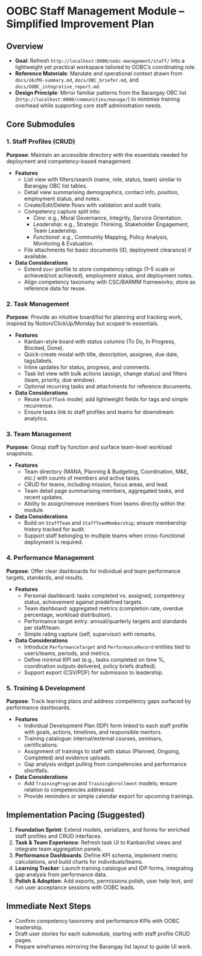 # OOBC Staff Management Module – Simplified Improvement Plan

## Overview
- **Goal**: Refresh `http://localhost:8000/oobc-management/staff/` into a lightweight yet practical workspace tailored to OOBC’s coordinating role.
- **Reference Materials**: Mandate and operational context drawn from `docs/obcMS-summary.md`, `docs/OBC_briefer.md`, and `docs/OOBC_integrative_report.md`.
- **Design Principle**: Mirror familiar patterns from the Barangay OBC list (`http://localhost:8000/communities/manage/`) to minimise training overhead while supporting core staff administration needs.

## Core Submodules

### 1. Staff Profiles (CRUD)
**Purpose**: Maintain an accessible directory with the essentials needed for deployment and competency-based management.
- **Features**
  - List view with filters/search (name, role, status, team) similar to Barangay OBC list tables.
  - Detail view summarising demographics, contact info, position, employment status, and notes.
  - Create/Edit/Delete flows with validation and audit trails.
  - Competency capture split into:
    - *Core*: e.g., Moral Governance, Integrity, Service Orientation.
    - *Leadership*: e.g., Strategic Thinking, Stakeholder Engagement, Team Leadership.
    - *Functional*: e.g., Community Mapping, Policy Analysis, Monitoring & Evaluation.
  - File attachments for basic documents (ID, deployment clearance) if available.
- **Data Considerations**
  - Extend `User` profile to store competency ratings (1–5 scale or achieved/not achieved), employment status, and deployment notes.
  - Align competency taxonomy with CSC/BARMM frameworks; store as reference data for reuse.

### 2. Task Management
**Purpose**: Provide an intuitive board/list for planning and tracking work, inspired by Notion/ClickUp/Monday but scoped to essentials.
- **Features**
  - Kanban-style board with status columns (To Do, In Progress, Blocked, Done).
  - Quick-create modal with title, description, assignee, due date, tags/labels.
  - Inline updates for status, progress, and comments.
  - Task list view with bulk actions (assign, change status) and filters (team, priority, due window).
  - Optional recurring tasks and attachments for reference documents.
- **Data Considerations**
  - Reuse `StaffTask` model; add lightweight fields for tags and simple recurrence.
  - Ensure tasks link to staff profiles and teams for downstream analytics.

### 3. Team Management
**Purpose**: Group staff by function and surface team-level workload snapshots.
- **Features**
  - Team directory (MANA, Planning & Budgeting, Coordination, M&E, etc.) with counts of members and active tasks.
  - CRUD for teams, including mission, focus areas, and lead.
  - Team detail page summarising members, aggregated tasks, and recent updates.
  - Ability to assign/remove members from teams directly within the module.
- **Data Considerations**
  - Build on `StaffTeam` and `StaffTeamMembership`; ensure membership history tracked for audit.
  - Support staff belonging to multiple teams when cross-functional deployment is required.

### 4. Performance Management
**Purpose**: Offer clear dashboards for individual and team performance targets, standards, and results.
- **Features**
  - Personal dashboard: tasks completed vs. assigned, competency status, achievement against predefined targets.
  - Team dashboard: aggregated metrics (completion rate, overdue percentage, workload distribution).
  - Performance target entry: annual/quarterly targets and standards per staff/team.
  - Simple rating capture (self, supervisor) with remarks.
- **Data Considerations**
  - Introduce `PerformanceTarget` and `PerformanceRecord` entities tied to users/teams, periods, and metrics.
  - Define minimal KPI set (e.g., tasks completed on time %, coordination outputs delivered, policy briefs drafted).
  - Support export (CSV/PDF) for submission to leadership.

### 5. Training & Development
**Purpose**: Track learning plans and address competency gaps surfaced by performance dashboards.
- **Features**
  - Individual Development Plan (IDP) form linked to each staff profile with goals, actions, timelines, and responsible mentors.
  - Training catalogue: internal/external courses, seminars, certifications.
  - Assignment of trainings to staff with status (Planned, Ongoing, Completed) and evidence uploads.
  - Gap analysis widget pulling from competencies and performance shortfalls.
- **Data Considerations**
  - Add `TrainingProgram` and `TrainingEnrollment` models; ensure relation to competencies addressed.
  - Provide reminders or simple calendar export for upcoming trainings.

## Implementation Pacing (Suggested)
1. **Foundation Sprint**: Extend models, serializers, and forms for enriched staff profiles and CRUD interfaces.
2. **Task & Team Experience**: Refresh task UI to Kanban/list views and integrate team aggregation panels.
3. **Performance Dashboards**: Define KPI schema, implement metric calculations, and build charts for individuals/teams.
4. **Learning Tracker**: Launch training catalogue and IDP forms, integrating gap analysis from performance data.
5. **Polish & Adoption**: Add exports, permissions polish, user help text, and run user acceptance sessions with OOBC leads.

## Immediate Next Steps
- Confirm competency taxonomy and performance KPIs with OOBC leadership.
- Draft user stories for each submodule, starting with staff profile CRUD pages.
- Prepare wireframes mirroring the Barangay list layout to guide UI work.
